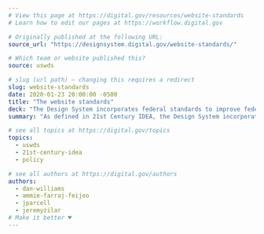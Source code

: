 ```yaml
---
# View this page at https://digital.gov/resources/website-standards
# Learn how to edit our pages at https://workflow.digital.gov

# Originally published at the following URL:
source_url: "https://designsystem.digital.gov/website-standards/"

# Which team or website published this?
source: uswds

# slug (url path) — changing this requires a redirect
slug: website-standards
date: 2020-01-23 20:00:00 -0500
title: "The website standards"
deck: "The Design System incorporates federal standards to improve federal websites and digital services."
summary: "As defined in 21st Century IDEA, the Design System incorporates federal standards to improve federal websites and digital services."

# see all topics at https://digital.gov/topics
topics:
  - uswds
  - 21st-century-idea
  - policy

# see all authors at https://digital.gov/authors
authors:
  - dan-williams
  - ammie-farraj-feijoo
  - jparcell
  - jeremyzilar
# Make it better ♥
---
```

